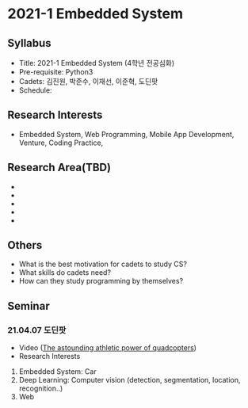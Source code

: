 # 2021-1 Embedded System

## Syllabus
- Title: 2021-1 Embedded System (4학년 전공심화)
- Pre-requisite: Python3
- Cadets: 김진원, 박준수, 이재선, 이준혁, 도딘팟
- Schedule:

## Research Interests
- Embedded System, Web Programming, Mobile App Development, Venture, Coding Practice, 

## Research Area(TBD)
- 
- 
- 
-
-

## Others
- What is the best motivation for cadets to study CS?
- What skills do cadets need?
- How can they study programming by themselves?

## Seminar

### 21.04.07 도딘팟

- Video ([The astounding athletic power of quadcopters](https://www.youtube.com/watch?v=w2itwFJCgFQ))
- Research Interests
1. Embedded System: Car 
2. Deep Learning: Computer vision (detection, segmentation, location, recognition..)
3. Web
